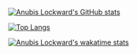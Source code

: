 [![Anubis Lockward's GitHub stats](https://github-readme-stats.vercel.app/api?username=mr2much)](https://github.com/mr2much/)

[![Top Langs](https://github-readme-stats.vercel.app/api/top-langs/?username=mr2much&layout=compact)](https://github.com/mr2much/)

[![Anubis Lockward's wakatime stats](https://github-readme-stats.vercel.app/api/wakatime?username=@Mr2Much)](https://github.com/mr2much/)
